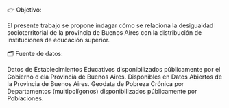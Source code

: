 👉 Objetivo:

El presente trabajo se propone indagar cómo se relaciona la desigualdad socioterritorial de la provincia de Buenos Aires con la distribución de instituciones de educación superior.

🗂 Fuente de datos:

Datos de Establecimientos Educativos disponibilizados públicamente por el Gobierno d ela Provincia de Buenos Aires. Disponibles en Datos Abiertos de la Provincia de Buenos Aires.
Geodata de Pobreza Crónica por Departamentos (multipolígonos) disponibilizados públicamente por Poblaciones.
